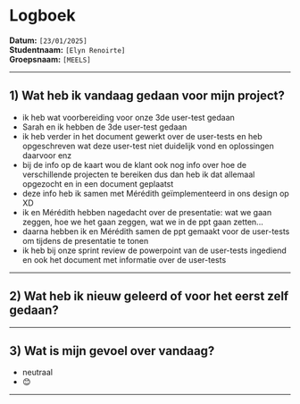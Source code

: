 # Logboek

**Datum:** `[23/01/2025]`  
**Studentnaam:** `[Elyn Renoirte]`  
**Groepsnaam:** `[MEELS]`

---

## 1) Wat heb ik vandaag gedaan voor mijn project?

- ik heb wat voorbereiding voor onze 3de user-test gedaan
- Sarah en ik hebben de 3de user-test gedaan
- ik heb verder in het document gewerkt over de user-tests en heb opgeschreven wat deze user-test niet duidelijk vond en oplossingen daarvoor enz
- bij de info op de kaart wou de klant ook nog info over hoe de verschillende projecten te bereiken dus dan heb ik dat allemaal opgezocht en in een document geplaatst 
- deze info heb ik samen met Mérédith geïmplementeerd in ons design op XD
- ik en Mérédith hebben nagedacht over de presentatie: wat we gaan zeggen, hoe we het gaan zeggen, wat we in de ppt gaan zetten...
- daarna hebben ik en Mérédith samen de ppt gemaakt voor de user-tests om tijdens de presentatie te tonen
- ik heb bij onze sprint review de powerpoint van de user-tests ingediend en ook het document met informatie over de user-tests




---

## 2) Wat heb ik nieuw geleerd of voor het eerst zelf gedaan?

---

## 3) Wat is mijn gevoel over vandaag?
- neutraal
- 😊

---
